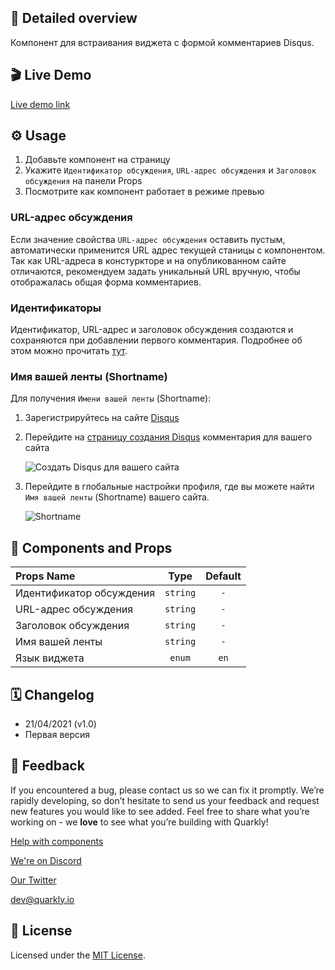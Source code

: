 ## 📖 Detailed overview

Компонент для встраивания виджета с формой комментариев Disqus.

## 🎬 Live Demo

[Live demo link](https://quarkly-catalog.netlify.app/disqus/)

## ⚙️ Usage

1.  Добавьте компонент на страницу
2.  Укажите `Идентификатор обсуждения`, `URL-адрес обсуждения` и `Заголовок обсуждения` на панели Props
3.  Посмотрите как компонент работает в режиме превью

### URL-адрес обсуждения

Если значение свойства `URL-адрес обсуждения` оставить пустым, автоматически применится URL адрес текущей станицы c компонентом.
Так как URL-адреса в констуркторе и на опубликованном сайте отличаются, рекомендуем задать уникальный URL вручную, чтобы отображалась общая форма комментариев.

### Идентификаторы

Идентификатор, URL-адрес и заголовок обсуждения создаются и сохраняются при добавлении первого комментария.
Подробнее об этом можно прочитать [тут](https://help.disqus.com/en/articles/1717111-what-s-a-shortname).

### Имя вашей ленты (Shortname)

Для получения `Имени вашей ленты` (Shortname):

1.  Зарегистрируйтесь на сайте [Disqus](https://disqus.com/profile/signup/)
2.  Перейдите на [страницу создания Disqus](https://disqus.com/admin/create) комментария для вашего сайта

    ![Создать Disqus для вашего сайта](https://test-upl.quarkly.io/60474504627982001eb71a51/images/1.png?v=2021-04-22T09:20:49.350Z)

3.  Перейдите в глобальные настройки профиля, где вы можете найти `Имя вашей ленты` (Shortname) вашего сайта.

    ![Shortname](https://test-upl.quarkly.io/60474504627982001eb71a51/images/2.png?v=2021-04-22T09:21:10.280Z)

## 🧩 Components and Props

| Props Name               |   Type   | Default |
| :----------------------- | :------: | :-----: |
| Идентификатор обсуждения | `string` |   `-`   |
| URL-адрес обсуждения     | `string` |   `-`   |
| Заголовок обсуждения     | `string` |   `-`   |
| Имя вашей ленты          | `string` |   `-`   |
| Язык виджета             |  `enum`  |  `en`   |

## 🗓 Changelog

-   21/04/2021 (v1.0)
-   Первая версия

## 📮 Feedback

If you encountered a bug, please contact us so we can fix it promptly. We’re rapidly developing, so don’t hesitate to send us your feedback and request new features you would like to see added. Feel free to share what you’re working on - we **love** to see what you’re building with Quarkly!

[Help with components](https://community.quarkly.io/c/requests/11)

[We're on Discord](https://discord.gg/f9KhSMGX)

[Our Twitter](https://twitter.com/quarklyapp)

[dev@quarkly.io](mailto:dev@quarkly.io)

## 📝 License

Licensed under the [MIT License](https://raw.githubusercontent.com/quarkly/community-kit/master/LICENSE).
